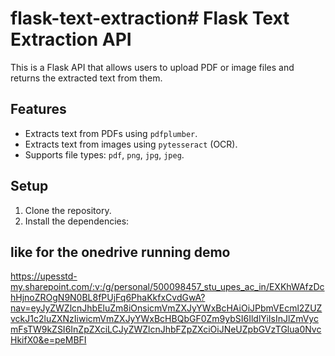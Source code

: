 # flask-text-extraction# Flask Text Extraction API

This is a Flask API that allows users to upload PDF or image files and returns the extracted text from them.

## Features
- Extracts text from PDFs using `pdfplumber`.
- Extracts text from images using `pytesseract` (OCR).
- Supports file types: `pdf`, `png`, `jpg`, `jpeg`.

## Setup

1. Clone the repository.
2. Install the dependencies:

## like for the onedrive running demo 
https://upesstd-my.sharepoint.com/:v:/g/personal/500098457_stu_upes_ac_in/EXKhWAfzDchHjnoZROgN9N0BL8fPUjFq6PhaKkfxCvdGwA?nav=eyJyZWZlcnJhbEluZm8iOnsicmVmZXJyYWxBcHAiOiJPbmVEcml2ZUZvckJ1c2luZXNzIiwicmVmZXJyYWxBcHBQbGF0Zm9ybSI6IldlYiIsInJlZmVycmFsTW9kZSI6InZpZXciLCJyZWZlcnJhbFZpZXciOiJNeUZpbGVzTGlua0NvcHkifX0&e=peMBFI
